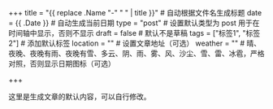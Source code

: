 +++
title = "{{ replace .Name "-" " " | title }}"  # 自动根据文件名生成标题
date = {{ .Date }}  # 自动生成当前日期
type = "post"  # 设置默认类型为 post 用于在时间轴中显示，否则不显示
draft = false  # 默认不是草稿
tags = ["标签1", "标签2"]  # 添加默认标签
location = "" # 设置文章地址（可选）
weather = ""  # 晴、夜晚、夜晚有雨、夜晚有雪、多云、阴、雨、雾、风、沙尘、雪、雷、冰雹，严格对照，否则显示日期图标（可选）

+++

这里是生成文章的默认内容，可以自行修改。
